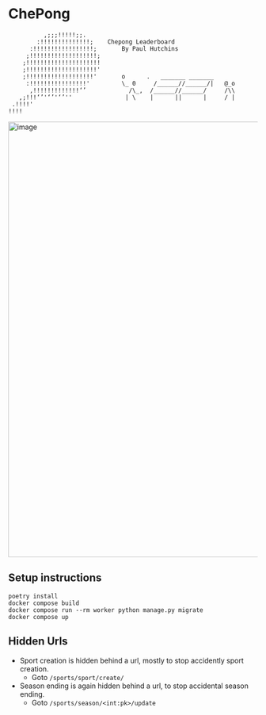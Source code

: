 # ChePong

```
          ,;;;!!!!!;;.
        :!!!!!!!!!!!!!!;    Chepong Leaderboard
      :!!!!!!!!!!!!!!!!!;       By Paul Hutchins
     ;!!!!!!!!!!!!!!!!!!!; 
    ;!!!!!!!!!!!!!!!!!!!!!
    ;!!!!!!!!!!!!!!!!!!!!'
    ;!!!!!!!!!!!!!!!!!!!'       o      .   _______ _______
     :!!!!!!!!!!!!!!!!'         \_ 0     /______//______/|   @_o
      ,!!!!!!!!!!!!!‘’            /\_,  /______//______/     /\\
   ,;!!!‘’'‘’'‘’''               | \    |      ||      |     / |
 .!!!!'
!!!!
```

<img width="879" alt="image" src="https://user-images.githubusercontent.com/81813770/231728091-a35a70c6-66c7-42ce-af57-b4fd42438328.png">



## Setup instructions

```
poetry install
docker compose build
docker compose run --rm worker python manage.py migrate
docker compose up
```

## Hidden Urls

- Sport creation is hidden behind a url, mostly to stop accidently sport creation.
  - Goto `/sports/sport/create/`
- Season ending is again hidden behind a url, to stop accidental season ending.
  - Goto `/sports/season/<int:pk>/update`
